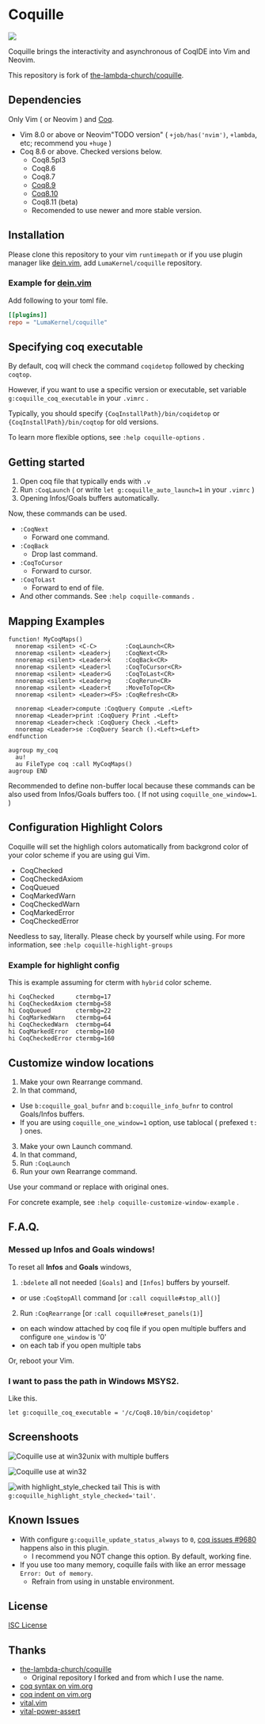 # Coquille

![](https://github.com/lumakernel/coquille/workflows/GitHub%20Actions%20CI/badge.svg)

Coquille brings the interactivity and asynchronous of CoqIDE into Vim and Neovim.

This repository is fork of [the-lambda-church/coquille](https://github.com/the-lambda-church/coquille).


## Dependencies

Only Vim ( or Neovim ) and [Coq](https://github.com/coq/coq/releases).

- Vim 8.0 or above or Neovim"TODO version" ( `+job/has('nvim')`, `+lambda`, etc; recommend you `+huge` )
- Coq 8.6 or above. Checked versions below.
  - Coq8.5pl3
  - Coq8.6
  - Coq8.7
  - [Coq8.9](https://github.com/coq/coq/releases/tag/V8.9.1)
  - [Coq8.10](https://github.com/coq/coq/releases/tag/V8.10.2)
  - Coq8.11 (beta)
  - Recomended to use newer and more stable version.


## Installation

Please clone this repository to your vim `runtimepath` or if you use plugin manager like [dein.vim](https://github.com/Shougo/dein.vim), add `LumaKernel/coquille` repository.

### Example for [dein.vim](https://github.com/Shougo/dein.vim)

Add following to your toml file.

```toml
[[plugins]]
repo = "LumaKernel/coquille"
```

## Specifying coq executable

By default, coq will check the command `coqidetop`
followed by checking `coqtop`.

However, if you want to use a specific version or executable,
set variable `g:coquille_coq_executable` in your `.vimrc` .

Typically, you should specify `{CoqInstallPath}/bin/coqidetop`
or `{CoqInstallPath}/bin/coqtop` for old versions.


To learn more flexible options, see `:help coquille-options` .


## Getting started


1. Open coq file that typically ends with `.v`
2. Run `:CoqLaunch` ( or write `let g:coquille_auto_launch=1` in your `.vimrc` )
3. Opening Infos/Goals buffers automatically.

Now, these commands can be used.

- `:CoqNext`
  + Forward one command.
- `:CoqBack`
  + Drop last command.
- `:CoqToCursor`
  + Forward to cursor.
- `:CoqToLast`
  + Forward to end of file.
- And other commands. See `:help coquille-commands` .

## Mapping Examples


```vim
function! MyCoqMaps()
  nnoremap <silent> <C-C>        :CoqLaunch<CR>
  nnoremap <silent> <Leader>j    :CoqNext<CR>
  nnoremap <silent> <Leader>k    :CoqBack<CR>
  nnoremap <silent> <Leader>l    :CoqToCursor<CR>
  nnoremap <silent> <Leader>G    :CoqToLast<CR>
  nnoremap <silent> <Leader>g    :CoqRerun<CR>
  nnoremap <silent> <Leader>t    :MoveToTop<CR>
  nnoremap <silent> <Leader><F5> :CoqRefresh<CR>

  nnoremap <Leader>compute :CoqQuery Compute .<Left>
  nnoremap <Leader>print :CoqQuery Print .<Left>
  nnoremap <Leader>check :CoqQuery Check .<Left>
  nnoremap <Leader>se :CoqQuery Search ().<Left><Left>
endfunction

augroup my_coq
  au!
  au FileType coq :call MyCoqMaps()
augroup END
```


Recommended to define non-buffer local because these commands can be also used
from Infos/Goals buffers too. ( If not using `coquille_one_window=1`. )


## Configuration Highlight Colors

Coquille will set the highligh colors automatically from backgrond color of your color scheme if you are using gui Vim.

- CoqChecked
- CoqCheckedAxiom
- CoqQueued
- CoqMarkedWarn
- CoqCheckedWarn
- CoqMarkedError
- CoqCheckedError

Needless to say, literally. Please check by yourself while using.
For more information, see `:help coquille-highlight-groups`

### Example for highlight config

This is example assuming for cterm with `hybrid` color scheme.

```vim
hi CoqChecked      ctermbg=17
hi CoqCheckedAxiom ctermbg=58
hi CoqQueued       ctermbg=22
hi CoqMarkedWarn   ctermbg=64
hi CoqCheckedWarn  ctermbg=64
hi CoqMarkedError  ctermbg=160
hi CoqCheckedError ctermbg=160
```

## Customize window locations

1. Make your own Rearrange command.
2. In that command,
  - Use `b:coquille_goal_bufnr` and `b:coquille_info_bufnr`
    to control Goals/Infos buffers.
  - If you are using `coquille_one_window=1` option,
    use tablocal ( prefexed `t:` ) ones.
3. Make your own Launch command.
4. In that command,
  1. Run `:CoqLaunch`
  2. Run your own Rearrange command.

Use your command or replace with original ones.

For concrete example, see `:help coquille-customize-window-example` .


## F.A.Q.

### Messed up Infos and Goals windows!

To reset all __Infos__ and __Goals__ windows,

1. `:bdelete` all not needed `[Goals]` and `[Infos]` buffers by yourself.
  - or use `:CoqStopAll` command [or `:call coquille#stop_all()`]
2. Run `:CoqRearrange` [or `:call coquille#reset_panels(1)`]
  - on each window attached by coq file if you open multiple buffers and configure `one_window` is '0'
  - on each tab if you open multiple tabs

Or, reboot your Vim.


### I want to pass the path in Windows MSYS2.

Like this.

```vim
let g:coquille_coq_executable = '/c/Coq8.10/bin/coqidetop'
```


## Screenshoots

![Coquille use at win32unix with multiple buffers](https://user-images.githubusercontent.com/29811106/71498345-59386280-289f-11ea-9018-2babde26ca82.png)

![Coquille use at win32](https://user-images.githubusercontent.com/29811106/71498699-aff26c00-28a0-11ea-97c9-ea165542ccd8.png)

![with highlight\_style\_checked tail](https://user-images.githubusercontent.com/29811106/73458139-26aae980-43b8-11ea-9bba-2ec95521c1f8.png)
This is with `g:coquille_highlight_style_checked='tail'`.

## Known Issues

- With configure `g:coquille_update_status_always` to `0`, [coq issues #9680](https://github.com/coq/coq/issues/9680) happens also in this plugin.
  - I recommend you NOT change this option. By default, working fine.
- If you use too many memory, coquille fails with like an error message `Error: Out of memory`.
  - Refrain from using in unstable environment.


## License

[ISC License](https://www.isc.org/licenses/)


## Thanks

- [the-lambda-church/coquille](https://github.com/the-lambda-church/coquille)
  - Original repository I forked and from which I use the name.
- [coq syntax on vim.org](http://www.vim.org/scripts/script.php?script_id=2063)
- [coq indent on vim.org](http://www.vim.org/scripts/script.php?script_id=2079)
- [vital.vim](https://github.com/vim-jp/vital.vim)
- [vital-power-assert](https://github.com/haya14busa/vital-power-assert)

